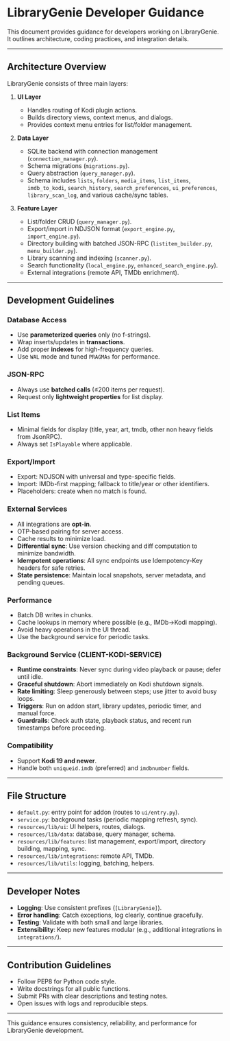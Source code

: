# LibraryGenie Developer Guidance

This document provides guidance for developers working on LibraryGenie. It outlines architecture, coding practices, and integration details.

---

## Architecture Overview

LibraryGenie consists of three main layers:

1. **UI Layer**
   - Handles routing of Kodi plugin actions.
   - Builds directory views, context menus, and dialogs.
   - Provides context menu entries for list/folder management.

2. **Data Layer**
   - SQLite backend with connection management (`connection_manager.py`).
   - Schema migrations (`migrations.py`).
   - Query abstraction (`query_manager.py`).
   - Schema includes `lists`, `folders`, `media_items`, `list_items`, `imdb_to_kodi`, `search_history`, `search_preferences`, `ui_preferences`, `library_scan_log`, and various cache/sync tables.

3. **Feature Layer**
   - List/folder CRUD (`query_manager.py`).
   - Export/import in NDJSON format (`export_engine.py`, `import_engine.py`).
   - Directory building with batched JSON-RPC (`listitem_builder.py`, `menu_builder.py`).
   - Library scanning and indexing (`scanner.py`).
   - Search functionality (`local_engine.py`, `enhanced_search_engine.py`).
   - External integrations (remote API, TMDb enrichment).

---

## Development Guidelines

### Database Access
- Use **parameterized queries** only (no f-strings).  
- Wrap inserts/updates in **transactions**.  
- Add proper **indexes** for high-frequency queries.  
- Use `WAL` mode and tuned `PRAGMAs` for performance.

### JSON-RPC
- Always use **batched calls** (≤200 items per request).  
- Request only **lightweight properties** for list display.  

### List Items
- Minimal fields for display (title, year, art, tmdb, other non heavy fields from JsonRPC).  
- Always set `IsPlayable` where applicable.

### Export/Import
- Export: NDJSON with universal and type-specific fields.  
- Import: IMDb-first mapping; fallback to title/year or other identifiers.  
- Placeholders: create when no match is found.

### External Services
- All integrations are **opt-in**.  
- OTP-based pairing for server access.  
- Cache results to minimize load.
- **Differential sync**: Use version checking and diff computation to minimize bandwidth.
- **Idempotent operations**: All sync endpoints use Idempotency-Key headers for safe retries.
- **State persistence**: Maintain local snapshots, server metadata, and pending queues.

### Performance
- Batch DB writes in chunks.  
- Cache lookups in memory where possible (e.g., IMDb→Kodi mapping).  
- Avoid heavy operations in the UI thread.  
- Use the background service for periodic tasks.

### Background Service (CLIENT-KODI-SERVICE)
- **Runtime constraints**: Never sync during video playback or pause; defer until idle.
- **Graceful shutdown**: Abort immediately on Kodi shutdown signals.
- **Rate limiting**: Sleep generously between steps; use jitter to avoid busy loops.
- **Triggers**: Run on addon start, library updates, periodic timer, and manual force.
- **Guardrails**: Check auth state, playback status, and recent run timestamps before proceeding.

### Compatibility
- Support **Kodi 19 and newer**.  
- Handle both `uniqueid.imdb` (preferred) and `imdbnumber` fields.  

---

## File Structure

- `default.py`: entry point for addon (routes to `ui/entry.py`).  
- `service.py`: background tasks (periodic mapping refresh, sync).  
- `resources/lib/ui`: UI helpers, routes, dialogs.  
- `resources/lib/data`: database, query manager, schema.  
- `resources/lib/features`: list management, export/import, directory building, mapping, sync.  
- `resources/lib/integrations`: remote API, TMDb.  
- `resources/lib/utils`: logging, batching, helpers.

---

## Developer Notes

- **Logging**: Use consistent prefixes (`[LibraryGenie]`).  
- **Error handling**: Catch exceptions, log clearly, continue gracefully.  
- **Testing**: Validate with both small and large libraries.  
- **Extensibility**: Keep new features modular (e.g., additional integrations in `integrations/`).  

---

## Contribution Guidelines

- Follow PEP8 for Python code style.  
- Write docstrings for all public functions.  
- Submit PRs with clear descriptions and testing notes.  
- Open issues with logs and reproducible steps.  

---

This guidance ensures consistency, reliability, and performance for LibraryGenie development.
